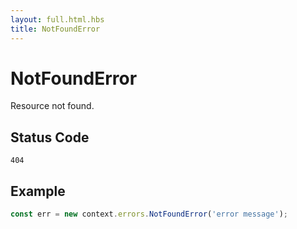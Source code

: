```yaml
---
layout: full.html.hbs
title: NotFoundError
---
```


# NotFoundError

<SinceBadge version="1.0.0" />

Resource not found.

## Status Code

`404`

## Example

```js
const err = new context.errors.NotFoundError('error message');
```
